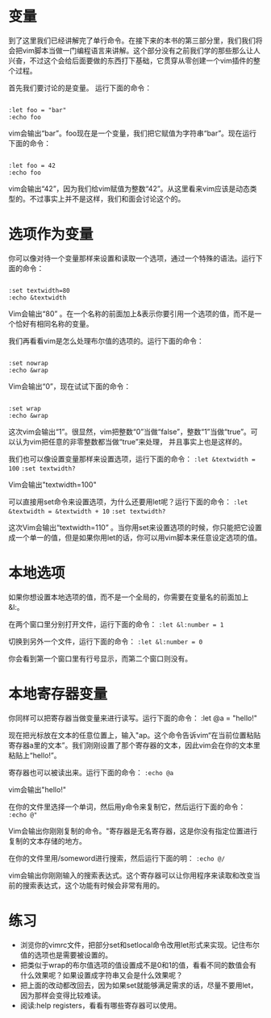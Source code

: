 # 变量

到了这里我们已经讲解完了单行命令。在接下来的本书的第三部分里，我们我们将会把vim脚本当做一门编程语言来讲解。这个部分没有之前我们学的那些那么让人兴奋，不过这个会给后面要做的东西打下基础，它贯穿从零创建一个vim插件的整个过程。

首先我们要讨论的是变量。
运行下面的命令：
<pre><code>
:let foo = "bar"
:echo foo
</code></pre>

vim会输出“bar”。foo现在是一个变量，我们把它赋值为字符串“bar”。现在运行下面的命令：
<pre><code>
:let foo = 42
:echo foo
</code></pre>

vim会输出“42”，因为我们给vim赋值为整数“42”。从这里看来vim应该是动态类型的。不过事实上并不是这样，我们和面会讨论这个的。

# 选项作为变量

你可以像对待一个变量那样来设置和读取一个选项，通过一个特殊的语法。运行下面的命令：
<pre><code>
:set textwidth=80
:echo &textwidth
</code></pre>

Vim会输出“80” 。在一个名称的前面加上&表示你要引用一个选项的值，而不是一个恰好有相同名称的变量。

我们再看看vim是怎么处理布尔值的选项的。运行下面的命令：
<pre><code>
:set nowrap
:echo &wrap
</code></pre>

Vim会输出“0”，现在试试下面的命令：
<pre><code>
:set wrap
:echo &wrap
</code></pre>

这次vim会输出“1”。很显然，vim把整数“0”当做“false”，整数“1”当做“true”。可以认为vim把任意的非零整数都当做“true”来处理， 并且事实上也是这样的。

我们也可以像设置变量那样来设置选项，运行下面的命令：
`:let &textwidth = 100`
`:set textwidth?`

Vim会输出"textwidth=100"

可以直接用set命令来设置选项，为什么还要用let呢？运行下面的命令：
`:let &textwidth = &textwidth + 10`
`:set textwidth?`
     
这次Vim会输出“textwidth=110” 。当你用set来设置选项的时候，你只能把它设置成一个单一的值，但是如果你用let的话，你可以用vim脚本来任意设定选项的值。
     
# 本地选项

如果你想设置本地选项的值，而不是一个全局的，你需要在变量名的前面加上&l:。

在两个窗口里分别打开文件，运行下面的命令：
`:let &l:number = 1`
     
切换到另外一个文件，运行下面的命令：
`:let &l:number = 0`
     
你会看到第一个窗口里有行号显示，而第二个窗口则没有。

# 本地寄存器变量

你同样可以把寄存器当做变量来进行读写。运行下面的命令：
:let @a = "hello!"

现在把光标放在文本的任意位置上，输入"ap。这个命令告诉vim“在当前位置粘贴寄存器a里的文本”。我们刚刚设置了那个寄存器的文本，因此vim会在你的文本里粘贴上“hello!”。

寄存器也可以被读出来。运行下面的命令：
`:echo @a`

vim会输出"hello!"

在你的文件里选择一个单词，然后用y命令来复制它，然后运行下面的命令：
`:echo @"`

Vim会输出你刚刚复制的命令。"寄存器是无名寄存器，这是你没有指定位置进行复制的文本存储的地方。

在你的文件里用/someword进行搜索，然后运行下面的明：
`:echo @/`

vim会输出你刚刚输入的搜索表达式。这个寄存器可以让你用程序来读取和改变当前的搜索表达式，这个功能有时候会非常有用的。

# 练习

- 浏览你的vimrc文件，把部分set和setlocal命令改用let形式来实现。记住布尔值的选项也是需要被设置的。
- 把类似于wrap的布尔值选项的值设置成不是0和1的值，看看不同的数值会有什么效果呢？如果设置成字符串又会是什么效果呢？
- 把上面的改动都改回去，因为如果set就能够满足需求的话，尽量不要用let，因为那样会变得比较难读。
- 阅读:help registers，看看有哪些寄存器可以使用。

